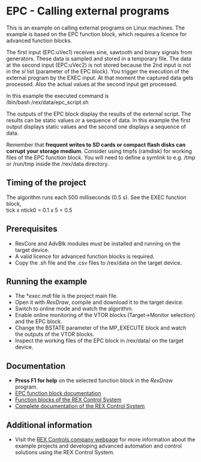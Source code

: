 EPC - Calling external programs 
===============================
 
This is an example on calling external programs on Linux machines. The 
example is based on the EPC function block, which requires a licence for 
advanced function blocks.

The first input (EPC:uVec1) receives sine, sawtooth and binary signals from 
generators. These data is sampled and stored in a temporary file. The data at 
the second input (EPC:uVec2) is not stored because the 2nd input is not in the 
*sl* list (parameter of the EPC block). You trigger the execution of the 
external program by the EXEC input. At that moment the captured data gets 
processed. Also the actual values at the second input get processed.  

In this example the executed command is  
/bin/bash /rex/data/epc_script.sh

The outputs of the EPC block display the results of the external script. 
The results can be static values or a sequence of data. In this example 
the first output displays static values and the second one displays a sequence 
of data. 

Remember that **frequent writes to SD cards or compact flash disks can corrupt 
your storage medium**. Consider using tmpfs (ramdisk) for working files of the 
EPC function block. You will need to define a symlink to e.g. /tmp or /run/tmp 
inside the /rex/data directory.

## Timing of the project ##

The algorithm runs each 500 milliseconds (0.5 s). See the EXEC function block,  
tick x ntick0 = 0.1 x 5 = 0.5 

## Prerequisites ##
- RexCore and AdvBlk modules must be installed and running on the target device.
- A valid licence for advanced function blocks is required.
- Copy the .sh file and the .csv files to /rex/data on the target device.

## Running the example ##
- The **exec.mdl* file is the project main file.
- Open it with *RexDraw*, compile and download it to the target device.
- Switch to online mode and watch the algorithm.
- Enable online monitoring of the VTOR blocks (Target->Monitor selection) and 
the EPC block.
- Change the BSTATE parameter of the MP_EXECUTE block and watch the outputs of 
the VTOR blocks.
- Inspect the working files of the EPC block in /rex/data/ on the target 
device.

## Documentation ##

- **Press F1 for help** on the selected function block in the *RexDraw* program.
- [EPC function block documentation](https://www.rexcontrols.com/media/2.50.1/doc/ENGLISH/MANUALS/BRef/EPC.html)
- [Function blocks of the REX Control System](https://www.rexcontrols.com/media/2.50.1/doc/ENGLISH/MANUALS/BRef/BRef_ENG.html)
- [Complete documentation of the REX Control System](http://www.rexcontrols.com/documentation-and-support)

## Additional information ##

- Visit the [REX Controls company webpage](http://www.rexcontrols.com) 
for more information about the example projects and developing advanced 
automation and control solutions using the REX Control System.